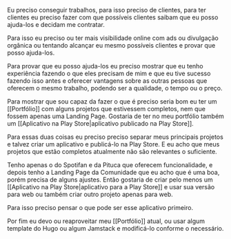 Eu preciso conseguir trabalhos, para isso preciso de clientes, para ter clientes eu preciso fazer com que possíveis clientes saibam que eu posso ajuda-los e decidam me contratar.

Para isso eu preciso ou ter mais visibilidade online com ads ou divulgação orgânica ou tentando alcançar eu mesmo possíveis clientes e provar que posso ajuda-los. 

Para provar que eu posso ajuda-los eu preciso mostrar que eu tenho experiência fazendo o que eles precisam de mim e que eu tive sucesso fazendo isso antes e oferecer vantagens sobre as outras pessoas que oferecem o mesmo trabalho, podendo ser a qualidade, o tempo ou o preço. 

Para mostrar que sou capaz da fazer o que é preciso seria bom eu ter um [[Portfólio]] com alguns projetos que estivessem completos, nem que fossem apenas uma Landing Page. Gostaria de ter no meu portfólio também um [[Aplicativo na Play Store|aplicativo publicado na Play Store]].

Para essas duas coisas eu preciso preciso separar meus principais projetos e talvez criar um aplicativo e publicá-lo na Play Store. E eu acho que meus projetos que estão completos atualmente não são relevantes o suficiente. 

Tenho apenas o do Spotifan e da Pituca que oferecem funcionalidade, e depois tenho a Landing Page da Comunidade que eu acho que é uma boa, porém precisa de alguns ajustes. Então gostaria de criar pelo menos um [[Aplicativo na Play Store|aplicativo para a Play Store]] e usar sua versão para web ou também criar outro projeto apenas para web. 

Para isso preciso pensar o que pode ser esse aplicativo primeiro. 

Por fim eu devo ou reaproveitar meu [[Portfólio]] atual, ou usar algum template do Hugo ou algum Jamstack e modificá-lo conforme o necessário.